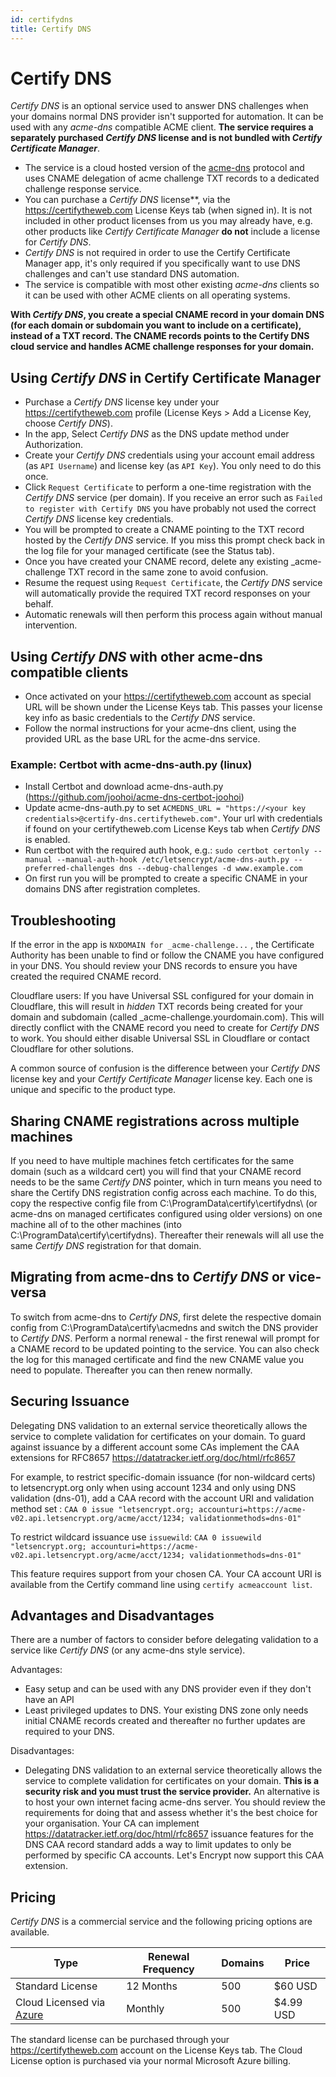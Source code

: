 ```yaml
---
id: certifydns
title: Certify DNS
---
```


# Certify DNS

*Certify DNS* is an optional service used to answer DNS challenges when your domains normal DNS provider isn't supported for automation. It can be used with any *acme-dns* compatible ACME client. **The service requires a separately purchased *Certify DNS* license and is not bundled with *Certify Certificate Manager***.

- The service is a cloud hosted version of the [acme-dns](https://github.com/joohoi/acme-dns) protocol and uses CNAME delegation of acme challenge TXT records to a dedicated challenge response service.
- You can purchase a *Certify DNS* license**, via the https://certifytheweb.com License Keys tab (when signed in). It is not included in other product licenses from us you may already have, e.g. other products like *Certify Certificate Manager* **do not** include a license for *Certify DNS*.
- *Certify DNS* is not required in order to use the Certify Certificate Manager app, it's only required if you specifically want to use DNS challenges and can't use standard DNS automation.
- The service is compatible with most other existing _acme-dns_ clients so it can be used with other ACME clients on all operating systems.

**With *Certify DNS*, you create a special CNAME record in your domain DNS (for each domain or subdomain you want to include on a certificate), instead of a TXT record. The CNAME records points to the Certify DNS cloud service and handles ACME challenge responses for your domain.**

## Using *Certify DNS* in Certify Certificate Manager

- Purchase a *Certify DNS* license key under your https://certifytheweb.com profile (License Keys > Add a License Key, choose *Certify DNS*).
- In the app, Select *Certify DNS* as the DNS update method under Authorization.
- Create your *Certify DNS* credentials using your account email address (as `API Username`) and license key (as `API Key`). You only need to do this once.
- Click `Request Certificate` to perform a one-time registration with the *Certify DNS* service (per domain). If you receive an error such as `Failed to register with Certify DNS` you have probably not used the correct *Certify DNS* license key credentials.
- You will be prompted to create a CNAME pointing to the TXT record hosted by the *Certify DNS* service. If you miss this prompt check back in the log file for your managed certificate (see the Status tab).
- Once you have created your CNAME record, delete any existing \_acme-challenge TXT record in the same zone to avoid confusion.
- Resume the request using `Request Certificate`, the *Certify DNS* service will automatically provide the required TXT record responses on your behalf.
- Automatic renewals will then perform this process again without manual intervention.

## Using *Certify DNS* with other acme-dns compatible clients

- Once activated on your https://certifytheweb.com account as special URL will be shown under the License Keys tab. This passes your license key info as basic credentials to the *Certify DNS* service.
- Follow the normal instructions for your acme-dns client, using the provided URL as the base URL for the acme-dns service.

### Example: Certbot with acme-dns-auth.py (linux)

- Install Certbot and download acme-dns-auth.py (https://github.com/joohoi/acme-dns-certbot-joohoi)
- Update acme-dns-auth.py to set `ACMEDNS_URL = "https://<your key credentials>@certify-dns.certifytheweb.com"`. Your url with credentials if found on your certifytheweb.com License Keys tab when *Certify DNS* is enabled.
- Run certbot with the required auth hook, e.g.:
  `sudo certbot certonly --manual --manual-auth-hook /etc/letsencrypt/acme-dns-auth.py --preferred-challenges dns --debug-challenges -d www.example.com`
- On first run you will be prompted to create a specific CNAME in your domains DNS after registration completes.

## Troubleshooting

If the error in the app is `NXDOMAIN for _acme-challenge...` , the Certificate Authority has been unable to find or follow the CNAME you have configured in your DNS. You should review your DNS records to ensure you have created the required CNAME record.

Cloudflare users: If you have Universal SSL configured for your domain in Cloudflare, this will result in *hidden* TXT records being created for your domain and subdomain (called _acme-challenge.yourdomain.com). This will directly conflict with the CNAME record you need to create for *Certify DNS* to work. You should either disable Universal SSL in Cloudflare or contact Cloudflare for other solutions.

A common source of confusion is the difference between your *Certify DNS* license key and your *Certify Certificate Manager* license key. Each one is unique and specific to the product type.

## Sharing CNAME registrations across multiple machines
If you need to have multiple machines fetch certificates for the same domain (such as a wildcard cert) you will find that your CNAME record needs to be the same *Certify DNS* pointer, which in turn means you need to share the Certify DNS registration config across each machine. To do this, copy the respective config file from C:\ProgramData\certify\certifydns\ (or acme-dns on managed certificates configured using older versions) on one machine all of to the other machines (into C:\ProgramData\certify\certifydns\). Thereafter their renewals will all use the same *Certify DNS* registration for that domain.

## Migrating from acme-dns to *Certify DNS* or vice-versa
To switch from acme-dns to *Certify DNS*, first delete the respective domain config from C:\ProgramData\certify\acmedns and switch the DNS provider to *Certify DNS*. Perform a normal renewal - the first renewal will prompt for a CNAME record to be updated pointing to the service. You can also check the log for this managed certificate and find the new CNAME value you need to populate. Thereafter you can then renew normally.

## Securing Issuance
Delegating DNS validation to an external service theoretically allows the service to complete validation for certificates on your domain. To guard against issuance by a different account some CAs implement the CAA extensions for RFC8657 https://datatracker.ietf.org/doc/html/rfc8657

For example, to restrict specific-domain issuance (for non-wildcard certs) to letsencrypt.org only when using account 1234 and only using DNS validation (dns-01), add a CAA record with the account URI and validation method set :
`CAA 0 issue "letsencrypt.org; accounturi=https://acme-v02.api.letsencrypt.org/acme/acct/1234; validationmethods=dns-01"`

To restrict wildcard issuance use `issuewild`:
`CAA 0 issuewild "letsencrypt.org; accounturi=https://acme-v02.api.letsencrypt.org/acme/acct/1234; validationmethods=dns-01"`

This feature requires support from your chosen CA. Your CA account URI is available from the Certify command line using `certify acmeaccount list`.

## Advantages and Disadvantages

There are a number of factors to consider before delegating validation to a service like *Certify DNS* (or any acme-dns style service).

Advantages:

- Easy setup and can be used with any DNS provider even if they don't have an API
- Least privileged updates to DNS. Your existing DNS zone only needs initial CNAME records created and thereafter no further updates are required to your DNS.

Disadvantages:

- Delegating DNS validation to an external service theoretically allows the service to complete validation for certificates on your domain. **This is a security risk and you must trust the service provider.** An alternative is to host your own internet facing acme-dns server. You should review the requirements for doing that and assess whether it's the best choice for your organisation. Your CA can implement https://datatracker.ietf.org/doc/html/rfc8657 issuance features for the DNS CAA record standard adds a way to limit updates to only be performed by specific CA accounts. Let's Encrypt now support this CAA extension.

## Pricing

*Certify DNS* is a commercial service and the following pricing options are available.

| Type     | Renewal Frequency | Domains | Price     |
| -------- | ----------------- | ------- | --------- |
| Standard License | 12 Months           | 500     | $60 USD |
| Cloud Licensed via [Azure](https://azuremarketplace.microsoft.com/en-us/marketplace/apps/webprofusionptyltd1588924351007.certifytheweb-certifydns?tab=Overview) | Monthly | 500 | $4.99 USD |

The standard license can be purchased through your https://certifytheweb.com account on the License Keys tab. The Cloud License option is purchased via your normal Microsoft Azure billing.
